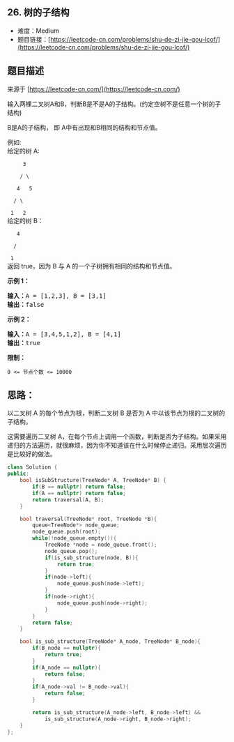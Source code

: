 ## 26. 树的子结构

- 难度：Medium
- 题目链接：[https://leetcode-cn.com/problems/shu-de-zi-jie-gou-lcof/](https://leetcode-cn.com/problems/shu-de-zi-jie-gou-lcof/)


## 题目描述

来源于 [https://leetcode-cn.com/](https://leetcode-cn.com/)

<p>输入两棵二叉树A和B，判断B是不是A的子结构。(约定空树不是任意一个树的子结构)</p>

<p>B是A的子结构， 即 A中有出现和B相同的结构和节点值。</p>

<p>例如:<br>
给定的树 A:</p>

<p><code>&nbsp; &nbsp; &nbsp;3<br>
&nbsp; &nbsp; / \<br>
&nbsp; &nbsp;4 &nbsp; 5<br>
&nbsp; / \<br>
&nbsp;1 &nbsp; 2</code><br>
给定的树 B：</p>

<p><code>&nbsp; &nbsp;4&nbsp;<br>
&nbsp; /<br>
&nbsp;1</code><br>
返回 true，因为 B 与 A 的一个子树拥有相同的结构和节点值。</p>

<p><strong>示例 1：</strong></p>

<pre><strong>输入：</strong>A = [1,2,3], B = [3,1]
<strong>输出：</strong>false
</pre>

<p><strong>示例 2：</strong></p>

<pre><strong>输入：</strong>A = [3,4,5,1,2], B = [4,1]
<strong>输出：</strong>true</pre>

<p><strong>限制：</strong></p>

<p><code>0 &lt;= 节点个数 &lt;= 10000</code></p>


## 思路：

以二叉树 A 的每个节点为根，判断二叉树 B 是否为 A 中以该节点为根的二叉树的子结构。

这需要遍历二叉树 A，在每个节点上调用一个函数，判断是否为子结构。如果采用递归的方法遍历，就很麻烦，因为你不知道该在什么时候停止递归。采用层次遍历是比较好的做法。

```cpp
class Solution {
public:
    bool isSubStructure(TreeNode* A, TreeNode* B) {
        if(B == nullptr) return false;
        if(A == nullptr) return false;
        return traversal(A, B);
    }

    bool traversal(TreeNode* root, TreeNode *B){
        queue<TreeNode*> node_queue;
        node_queue.push(root);
        while(!node_queue.empty()){
            TreeNode *node = node_queue.front();
            node_queue.pop();
            if(is_sub_structure(node, B)){
                return true;
            }
            if(node->left){
                node_queue.push(node->left);
            }
            if(node->right){
                node_queue.push(node->right);
            }
        }
        return false;
    }

    bool is_sub_structure(TreeNode* A_node, TreeNode* B_node){
        if(B_node == nullptr){
            return true;
        }
        if(A_node == nullptr){
            return false;
        }
        if(A_node->val != B_node->val){
            return false;
        }

        return is_sub_structure(A_node->left, B_node->left) &&
            is_sub_structure(A_node->right, B_node->right);
    }
};
```
